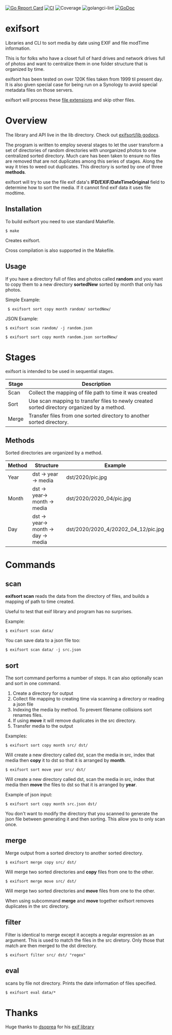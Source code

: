 [![Go Report Card](https://goreportcard.com/badge/github.com/matchstick/exifsort)](https://goreportcard.com/report/github.com/matchstick/exifsort)
[![CI](https://img.shields.io/badge/CI-passing-brightgreen)](https://github.com/matchstick/exifsort/actions)
![Coverage](https://img.shields.io/badge/coverage-93%25-brightgreen)
![golangci-lint](https://img.shields.io/badge/golangci--lint-100%25-brightgreen)
[![GoDoc](https://godoc.org/github.com/matchstick/exifsort?status.svg)](https://godoc.org/github.com/matchstick/exifsort)

# exifsort

Libraries and CLI to sort media by date using EXIF and file modTime information.

This is for folks who have a closet full of hard drives and network drives full
of photos and want to centralize them in one folder structure that is organized
by time.

exifsort has been tested on over 120K files taken from 1999 til present day. It is
also given special case for being run on a Synology to avoid special metadata
files on those servers.

exifsort will process these [file extensions](https://godoc.org/github.com/matchstick/exifsort/lib#pkg-constants) and skip other files.

# Overview

The library and API live in the lib directory. Check out
[exifsort/lib godocs](https://godoc.org/github.com/matchstick/exifsort/lib).

The program is written to employ several stages to let the user transform a set of
directories of random directories with unorganized photos to one centralized
sorted directory. Much care has been taken to ensure no files are removed that
are not duplicates among this series of stages. Along the way it tries to weed
out duplicates. This directory is sorted by one of three **methods**.

exifsort will try to use the file exif data's **IFD/EXIF/DateTimeOriginal** field
to determine how to sort the media. If it cannot find exif data it uses file modtime.

## Installation

To build exifsort you need to use standard Makefile.

`$ make`

Creates exifsort.

Cross compilation is also supported in the Makefile.

## Usage

If you have a directory full of files and photos called **random** and you want
to copy them to a new directory **sortedNew** sorted by month that only has photos.

Simple Example:

` $ exifsort sort copy month random/ sortedNew/`

JSON Example:

`$ exifsort scan random/ -j random.json`

`$ exifsort sort copy month random.json sortedNew/`

# Stages

exifsort is intended to be used in sequential stages.

| Stage | Description |
|-------|-------------|
| Scan  | Collect the mapping of file path to time it was created |
| Sort  | Use scan mapping to transfer files to newly created sorted directory organized by a method. |
| Merge | Transfer files from one sorted directory to another sorted directory. |

## Methods

Sorted directories are organized by a method.

| Method | Structure | Example |
| ------ | --------- | ------- |
| Year   | dst -> year -> media | dst/2020/pic.jpg |
| Month  | dst -> year-> month -> media | dst/2020/2020_04/pic.jpg |
| Day    | dst -> year-> month -> day -> media | dst/2020/2020_4/20202_04_12/pic.jpg |

# Commands

## scan

**exifsort scan** reads the data from the directory of files, and builds a mapping of path to time created.

Useful to test that exif library and program has no surprises.

Example:

`$ exifsort scan data/`

You can save data to a json file too:

`$ exifsort scan data/ -j src.json`

## sort

The sort command performs a number of steps. It can also optionally scan and sort in one command.

  1. Create a directory for output
  1. Collect file mapping to creating time via scanning a directory or reading a json file
  1. Indexing the media by method. To prevent filename collisions sort renames files.
  1. If using **move** it will remove duplicates in the src directory.
  1. Transfer media to the output


Examples:

`$ exifsort sort copy month src/ dst/`

Will create a new directory called dst, scan the media in src, index that media
then **copy** it to dst so that it is arranged by **month**.

`$ exifsort sort move year src/ dst/`

Will create a new directory called dst, scan the media in src, index that media
then **move** the files to dst so that it is arranged by **year**. 

Example of json input:

`$ exifsort sort copy month src.json dst/`

You don't want to modify the directory that you scanned to generate the json
file between generating it and then sorting. This allow you to only scan
once.

## merge

Merge output from a sorted directory to another sorted directory.

`$ exifsort merge copy src/ dst/ `

Will merge two sorted directories and **copy** files from one to the other.

`$ exifsort merge move src/ dst/ `

Will merge two sorted directories and **move** files from one to the other.

When using subcommand **merge** and **move** together exifsort removes duplicates in the
src directory.

## filter

Filter is identical to merge except it accepts a regular expression as an argument.
This is used to match the files in the src diretory. Only those that match are
then merged to the dst directory.

`$ exifsort filter src/ dst/ "regex"`

## eval

scans by file not directory. Prints the date information of files specified.

`$ exifsort eval data/*`

# Thanks

Huge thanks to [dsoprea](https://github.com/dsoprea) for his [exif library](https://github.com/dsoprea/go-exif)
